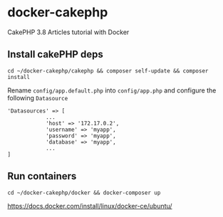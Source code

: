 # docker-cakephp
CakePHP 3.8 Articles tutorial with Docker

## Install cakePHP deps
`cd ~/docker-cakephp/cakephp && composer self-update && composer install`

Rename `config/app.default.php` into `config/app.php` and configure the following `Datasource`

```
'Datasources' => [
            ...
            'host' => '172.17.0.2',
            'username' => 'myapp',
            'password' => 'myapp',
            'database' => 'myapp',
            ...
]   
```

## Run containers
`cd ~/docker-cakephp/docker && docker-composer up`

https://docs.docker.com/install/linux/docker-ce/ubuntu/